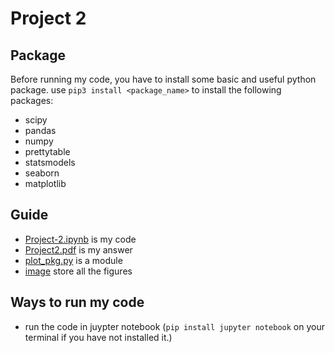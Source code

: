 # Project 2

## Package
  Before running my code, you have to install some basic and useful python package. 
  use `pip3 install <package_name>` to install the following packages:
  - scipy
  - pandas
  - numpy
  - prettytable
  - statsmodels
  - seaborn
  - matplotlib
  
## Guide
  - [Project-2.ipynb](https://github.com/QijunYang1/Fintech-545/blob/main/Week02/Project-2.ipynb) is my code
  - [Project2.pdf](https://github.com/QijunYang1/Fintech-545/blob/main/Week02/Project2.pdf) is my answer
  - [plot_pkg.py](https://github.com/QijunYang1/Fintech-545/blob/main/Week02/plot_pkg.py) is a module
  - [image](https://github.com/QijunYang1/Fintech-545/blob/main/Week02/image) store all the figures
  
 ## Ways to run my code
  - run the code in juypter notebook (`pip install jupyter notebook` on your terminal if you have not installed it.)

